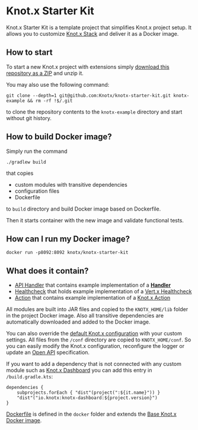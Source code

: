# Knot.x Starter Kit
Knot.x Starter Kit is a template project that simplifies Knot.x project setup. It allows you to customize
[Knot.x Stack](https://github.com/Knotx/knotx-stack) and deliver it as a Docker image.

## How to start
To start a new Knot.x project with extensions simply [download this repository as a ZIP](https://github.com/Knotx/knotx-starter-kit/archive/master.zip) and unzip it.

You may also use the following command:
```
git clone --depth=1 git@github.com:Knotx/knotx-starter-kit.git knotx-example && rm -rf !$/.git
```
to clone the repository contents to the `knotx-example` directory and start without git history.

## How to build Docker image?
Simply run the command
```
./gradlew build
```
that copies
- custom modules with transitive dependencies
- configuration files
- Dockerfile

to `build` directory and build Docker image based on Dockerfile. 

Then it starts container with the new image and validate functional tests.

## How can I run my Docker image?
```
docker run -p8092:8092 knotx/knotx-starter-kit
```

## What does it contain?

- [API Handler](https://github.com/Knotx/knotx-starter-kit/tree/master/modules/example-api) 
that contains example implementation of a [**Handler**](https://github.com/Knotx/knotx-server-http/tree/master/api#routing-handlers) 
- [Healthcheck](https://github.com/Knotx/knotx-starter-kit/tree/master/modules/health-check)
that holds example implementation of a [Vert.x Healthcheck](https://vertx.io/docs/vertx-health-check/java/)
- [Action](https://github.com/Knotx/knotx-starter-kit/tree/master/modules/example-action) that
contains example implementation of a [Knot.x Action](https://github.com/Knotx/knotx-fragments/tree/master/handler/api#action)


All modules are built into JAR files and copied to the `KNOTX_HOME/lib` folder in the project Docker image. 
Also all transitive dependencies are automatically downloaded and added to the Docker image.

You can also override the [default Knot.x configuration](https://github.com/Knotx/knotx-stack/tree/master/src/main/packaging/conf)
with your custom settings. All files from the `/conf` directory are copied to `KNOTX_HOME/conf`. So you
can easily modify the Knot.x configuration, reconfigure the logger or update an [Open API](https://github.com/OAI/OpenAPI-Specification) specification.

If you want to add a dependency that is not connected with any custom module such as 
[Knot.x Dashboard](https://github.com/Knotx/knotx-dashboard) you can add this entry in 
`/build.gradle.kts`:

```
dependencies {
    subprojects.forEach { "dist"(project(":${it.name}")) }
    "dist"("io.knotx:knotx-dashboard:${project.version}")
}
```

[Dockerfile](https://github.com/Knotx/knotx-starter-kit/blob/master/docker/Dockerfile) is defined 
in the `docker` folder and extends the [Base Knot.x Docker image](https://hub.docker.com/r/knotx/knotx).
